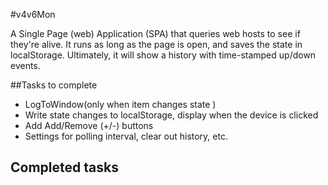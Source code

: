 #v4v6Mon

A Single Page (web) Application (SPA) that queries web hosts to see if they're alive. 
It runs as long as the page is open, and saves the state in localStorage.
Ultimately, it will show a history with time-stamped up/down events.

##Tasks to complete

* LogToWindow(only when item changes state )
* Write state changes to localStorage, display when the device is clicked
* Add Add/Remove (+/-) buttons 
* Settings for polling interval, clear out history, etc.

## Completed tasks